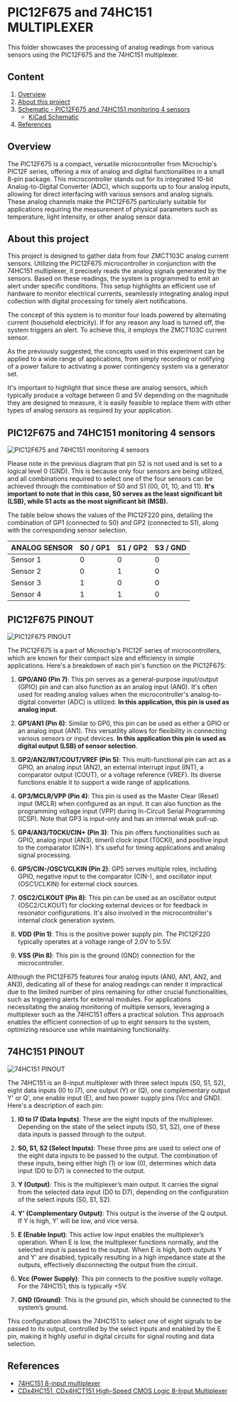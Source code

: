 # PIC12F675 and 74HC151 MULTIPLEXER 

This folder showcases the processing of analog readings from various sensors using the PIC12F675 and the 74HC151 multiplexer.


## Content

1. [Overview](#overview)
2. [About this project](#about-this-project)
3. [Schematic - PIC12F675 and 74HC151 monitoring 4 sensors](#pic12f675-and-74hc151-monitoring-4-sensors)
    * [KiCad Schematic](./KiCad/)
8. [References](#references)



## Overview

The PIC12F675 is a compact, versatile microcontroller from Microchip's PIC12F series, offering a mix of analog and digital functionalities in a small 8-pin package. This microcontroller stands out for its integrated 10-bit Analog-to-Digital Converter (ADC), which supports up to four analog inputs, allowing for direct interfacing with various sensors and analog signals. These analog channels make the PIC12F675 particularly suitable for applications requiring the measurement of physical parameters such as temperature, light intensity, or other analog sensor data.


## About this project 

This project is designed to gather data from four ZMCT103C analog current sensors. Utilizing the PIC12F675 microcontroller in conjunction with the 74HC151 multiplexer, it precisely reads the analog signals generated by the sensors. Based on these readings, the system is programmed to emit an alert under specific conditions. This setup highlights an efficient use of hardware to monitor electrical currents, seamlessly integrating analog input collection with digital processing for timely alert notifications.

The concept of this system is to monitor four loads powered by alternating current (household electricity). If for any reason any load is turned off, the system triggers an alert. To achieve this, it employs the ZMCT103C current sensor.

As the previously suggested, the concepts used in this experiment can be applied to a wide range of applications, from simply recording or notifying of a power failure to activating a power contingency system via a generator set.

It's important to highlight that since these are analog sensors, which typically produce a voltage between 0 and 5V depending on the magnitude they are designed to measure, it is easily feasible to replace them with other types of analog sensors as required by your application.


## PIC12F675 and 74HC151 monitoring 4 sensors


![PIC12F675 and 74HC151 monitoring 4 sensors](./SCHEMATIC_pic12f675_74hc151_4_sensors.jpg)

Please note in the previous diagram that pin S2 is not used and is set to a logical level 0 (GND). This is because only four sensors are being utilized, and all combinations required to select one of the four sensors can be achieved through the combination of S0 and S1 (00, 01, 10, and 11). **It's important to note that in this case, S0 serves as the least significant bit (LSB), while S1 acts as the most significant bit (MSB).**

The table below shows the values of the PIC12F220 pins, detailing the combination of GP1 (connected to S0) and GP2 (connected to S1), along with the corresponding sensor selection. 


| ANALOG SENSOR |  S0 / GP1  |  S1 / GP2 | S3 / GND |   
| --------------| ---------  | --------- | -------- |
| Sensor 1      |     0      |    0      |     0    |
| Sensor 2      |     0      |    1      |     0    |
| Sensor 3      |     1      |    0      |     0    |
| Sensor 4      |     1      |    1      |     0    |



## PIC12F675 PINOUT

![PIC12F675 PINOUT](../../../images/PIC12F675_PINOUT.png)


The PIC12F675 is a part of Microchip's PIC12F series of microcontrollers, which are known for their compact size and efficiency in simple applications. Here's a breakdown of each pin's function on the PIC12F675:

1. **GP0/AN0 (Pin 7)**: This pin serves as a general-purpose input/output (GPIO) pin and can also function as an analog input (AN0). It's often used for reading analog values when the microcontroller's analog-to-digital converter (ADC) is utilized. **In this application, this pin is used as analog input**.

2. **GP1/AN1 (Pin 6)**: Similar to GP0, this pin can be used as either a GPIO or an analog input (AN1). This versatility allows for flexibility in connecting various sensors or input devices. **In this application this pin is used as digital output (LSB) of sensor selection**. 

3. **GP2/AN2/INT/COUT/VREF (Pin 5)**: This multi-functional pin can act as a GPIO, an analog input (AN2), an external interrupt input (INT), a comparator output (COUT), or a voltage reference (VREF). Its diverse functions enable it to support a wide range of applications.

4. **GP3/MCLR/VPP (Pin 4)**: This pin is used as the Master Clear (Reset) input (MCLR) when configured as an input. It can also function as the programming voltage input (VPP) during In-Circuit Serial Programming (ICSP). Note that GP3 is input-only and has an internal weak pull-up.

5. **GP4/AN3/T0CKI/CIN+ (Pin 3)**: This pin offers functionalities such as GPIO, analog input (AN3), timer0 clock input (T0CKI), and positive input to the comparator (CIN+). It's useful for timing applications and analog signal processing.

6. **GP5/CIN-/OSC1/CLKIN (Pin 2)**: GP5 serves multiple roles, including GPIO, negative input to the comparator (CIN-), and oscillator input (OSC1/CLKIN) for external clock sources.

7. **OSC2/CLKOUT (Pin 8)**: This pin can be used as an oscillator output (OSC2/CLKOUT) for clocking external devices or for feedback in resonator configurations. It's also involved in the microcontroller's internal clock generation system.

8. **VDD (Pin 1)**: This is the positive power supply pin. The PIC12F220 typically operates at a voltage range of 2.0V to 5.5V.

9. **VSS (Pin 8)**: This pin is the ground (GND) connection for the microcontroller.


Although the PIC12F675 features four analog inputs (AN0, AN1, AN2, and AN3), dedicating all of these for analog readings can render it impractical due to the limited number of pins remaining for other crucial functionalities, such as triggering alerts for external modules. For applications necessitating the analog monitoring of multiple sensors, leveraging a multiplexer such as the 74HC151 offers a practical solution. This approach enables the efficient connection of up to eight sensors to the system, optimizing resource use while maintaining functionality.




## 74HC151 PINOUT 

![74HC151 PINOUT](../../../images/74hc151_pinout.png)


The 74HC151 is an 8-input multiplexer with three select inputs (S0, S1, S2), eight data inputs (I0 to I7), one output (Y) or (Q), one complementary output Y' or  Q', one enable input (E), and two power supply pins (Vcc and GND). Here's a description of each pin:

1. **I0 to I7 (Data Inputs)**: These are the eight inputs of the multiplexer. Depending on the state of the select inputs (S0, S1, S2), one of these data inputs is passed through to the output.

2. **S0, S1, S2 (Select Inputs)**: These three pins are used to select one of the eight data inputs to be passed to the output. The combination of these inputs, being either high (1) or low (0), determines which data input (D0 to D7) is connected to the output.

3. **Y (Output)**: This is the multiplexer’s main output. It carries the signal from the selected data input (D0 to D7), depending on the configuration of the select inputs (S0, S1, S2).

4. **Y' (Complementary Output)**: This output is the inverse of the Q output. If Y is high, Y' will be low, and vice versa.

5. **E (Enable Input)**: This active low input enables the multiplexer’s operation. When E is low, the multiplexer functions normally, and the selected input is passed to the output. When E is high, both outputs Y and Y' are disabled, typically resulting in a high impedance state at the outputs, effectively disconnecting the output from the circuit.

6. **Vcc (Power Supply)**: This pin connects to the positive supply voltage. For the 74HC151, this is typically +5V.

7. **GND (Ground)**: This is the ground pin, which should be connected to the system’s ground.

This configuration allows the 74HC151 to select one of eight signals to be passed to its output, controlled by the select inputs and enabled by the E pin, making it highly useful in digital circuits for signal routing and data selection.

## References

* [74HC151 8-input multiplexer](https://assets.nexperia.com/documents/data-sheet/74HC_HCT151.pdf)
* [CDx4HC151, CDx4HCT151 High-Speed CMOS Logic 8-Input Multiplexer](https://www.ti.com/lit/ds/symlink/cd74hct151.pdf?ts=1711584749742)

